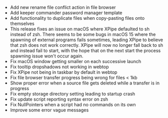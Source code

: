 - Add new rename file conflict action in file browser
- Add keeper commander password manager template
- Add functionality to duplicate files when copy-pasting files onto themselves
- This release fixes an issue on macOS where XPipe defaulted to sh instead of zsh.
  There seems to be some bugs in macOS 15 where the spawning of external programs fails sometimes,
  leading XPipe to believe that zsh does not work correctly.
  XPipe will now no longer fall back to sh and instead fail to start,
  with the hope that on the next start the process spawning issue won't occur again.
- Fix macOS window getting smaller on each successive launch
- Fix tooltip dropshadows not working in webtop
- Fix XPipe not being in taskbar by default in webtop
- Fix file browser transfer progress being wrong for files < 1kb
- Show proper error when a source file gets deleted while a transfer is in progress
- Fix empty storage directory setting leading to startup crash
- Fix update script reporting syntax error on zsh
- Fix NullPointers when a script had no commands on its own
- Improve some error vague messages
